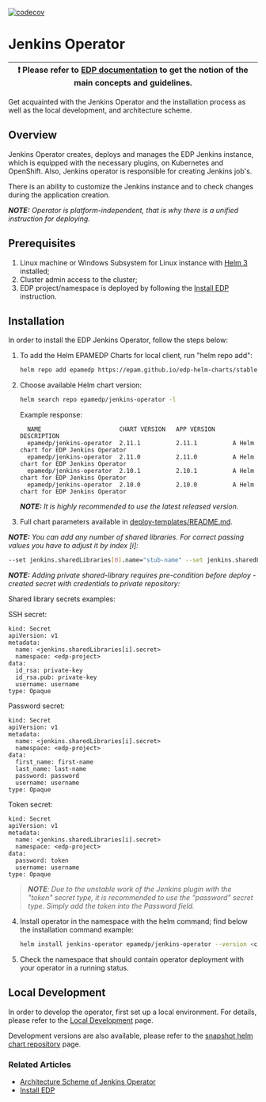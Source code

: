 [![codecov](https://codecov.io/gh/epam/edp-jenkins-operator/branch/master/graph/badge.svg?token=7A2P3UFQWN)](https://codecov.io/gh/epam/edp-jenkins-operator)

# Jenkins Operator

| :heavy_exclamation_mark: Please refer to [EDP documentation](https://epam.github.io/edp-install/) to get the notion of the main concepts and guidelines. |
| --- |

Get acquainted with the Jenkins Operator and the installation process as well as the local development, and architecture scheme.

## Overview

Jenkins Operator creates, deploys and manages the EDP Jenkins instance, which is equipped with the necessary plugins, on Kubernetes and OpenShift. Also, Jenkins operator is responsible for creating Jenkins job's.

There is an ability to customize the Jenkins instance and to check changes during the application creation.

_**NOTE:** Operator is platform-independent, that is why there is a unified instruction for deploying._

## Prerequisites

1. Linux machine or Windows Subsystem for Linux instance with [Helm 3](https://helm.sh/docs/intro/install/) installed;
2. Cluster admin access to the cluster;
3. EDP project/namespace is deployed by following the [Install EDP](https://epam.github.io/edp-install/operator-guide/install-edp/) instruction.

## Installation

In order to install the EDP Jenkins Operator, follow the steps below:

1. To add the Helm EPAMEDP Charts for local client, run "helm repo add":
     ```bash
     helm repo add epamedp https://epam.github.io/edp-helm-charts/stable
     ```
2. Choose available Helm chart version:
    ```bash
    helm search repo epamedp/jenkins-operator -l
    ```
   Example response:
   ```
     NAME                      CHART VERSION   APP VERSION     DESCRIPTION
     epamedp/jenkins-operator  2.11.1          2.11.1          A Helm chart for EDP Jenkins Operator
     epamedp/jenkins-operator  2.11.0          2.11.0          A Helm chart for EDP Jenkins Operator
     epamedp/jenkins-operator  2.10.1          2.10.1          A Helm chart for EDP Jenkins Operator
     epamedp/jenkins-operator  2.10.0          2.10.0          A Helm chart for EDP Jenkins Operator
     ```

    _**NOTE:** It is highly recommended to use the latest released version._

3. Full chart parameters available in [deploy-templates/README.md](deploy-templates/README.md).

_**NOTE:** You can add any number of shared libraries. For correct passing values you have to adjust it by index [i]:_

   ```bash
   --set jenkins.sharedLibraries[0].name="stub-name" --set jenkins.sharedLibraries[0].url="stub-url" --set jenkins.sharedLibraries[0].tag="stub-tag" --set jenkins.sharedLibraries[0].secret="stub-secret-name" --set jenkins.sharedLibraries[0].type="ssh"
   ```

_**NOTE:** Adding private shared-library requires pre-condition before deploy - created secret with credentials to private repository:_

Shared library secrets examples:

SSH secret:
   ```
   kind: Secret
   apiVersion: v1
   metadata:
     name: <jenkins.sharedLibraries[i].secret>
     namespace: <edp-project>
   data:
     id_rsa: private-key
     id_rsa.pub: private-key
     username: username
   type: Opaque
  ```

Password secret:
   ```
   kind: Secret
   apiVersion: v1
   metadata:
     name: <jenkins.sharedLibraries[i].secret>
     namespace: <edp-project>
   data:
     first_name: first-name
     last_name: last-name
     password: password
     username: username
   type: Opaque
  ```

Token secret:
   ```
   kind: Secret
   apiVersion: v1
   metadata:
     name: <jenkins.sharedLibraries[i].secret>
     namespace: <edp-project>
   data:
     password: token
     username: username
   type: Opaque
  ```
>_**NOTE**: Due to the unstable work of the Jenkins plugin with the "token" secret type, it is recommended to use the "password" secret type. Simply add the token into the Password field._

4. Install operator in the <edp-project> namespace with the helm command; find below the installation command example:
    ```bash
    helm install jenkins-operator epamedp/jenkins-operator --version <chart_version> --namespace <edp-project> --set name=jenkins-operator --set global.edpName=<edp-project> --set global.platform=<platform_type> --set global.dnsWildCard=<cluster_DNS_wildcard>
    ```
5. Check the <edp-project> namespace that should contain operator deployment with your operator in a running status.

## Local Development

In order to develop the operator, first set up a local environment. For details, please refer to the [Local Development](https://epam.github.io/edp-install/developer-guide/local-development/) page.

Development versions are also available, please refer to the [snapshot helm chart repository](https://epam.github.io/edp-helm-charts/snapshot/) page.

### Related Articles

* [Architecture Scheme of Jenkins Operator](documentation/arch.md)
* [Install EDP](https://epam.github.io/edp-install/operator-guide/install-edp/)
